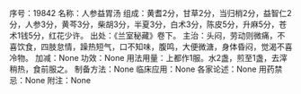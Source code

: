 序号：19842
名称：人参益胃汤
组成：黄耆2分，甘草2分，当归梢2分，益智仁2分，人参3分，黄芩3分，柴胡3分，半夏3分，白术3分，陈皮5分，升麻5分，苍术1钱5分，红花少许。
出处：《兰室秘藏》卷下。
主治：头闷，劳动则微痛，不喜饮食，四肢怠情，躁热短气，口不知味，腹鸣，大便微溏，身体昏闷，觉渴不喜冷物。
加减：None
功效：None
用法用量：上都作1服。水2盏，煎至1盏，去滓稍热，食前服之。
制备方法：None
临床应用：None
各家论述：None
用药禁忌：None
附注：None
